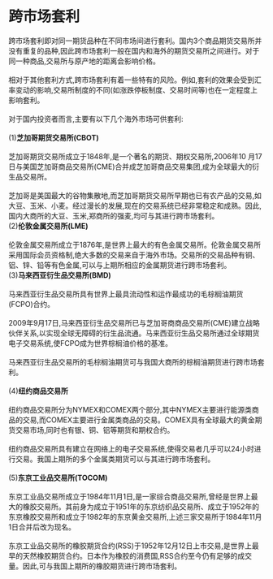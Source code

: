 # 跨市场套利
跨市场套利即对同一期货品种在不同市场间进行套利。国内3个商品期货交易所并没有重复的品种,因此跨市场套利一般在国内和海外的期货交易所之间进行。对于同一种商品,交易所与原产地的距离会影响价格。<br>
<br>
相对于其他套利方式,跨市场套利有着一些特有的风险。例如,套利的效果会受到汇率变动的影响,交易所制度的不同(如涨跌停板制度、交易时间等)也在一定程度上影响套利。<br>
<br>
对于国内投资者而言,主要有以下几个海外市场可供套利:<br>
<br>
(1)__芝加哥期货交易所(CBOT)__<br>
<br>
芝加哥期货交易所成立于1848年,是一个著名的期货、期权交易所,2006年10 月17日与美国芝加哥商品交易所(CME)合并成芝加哥商品交易集团,成为全球最大的衍生品交易所。<br>
<br>
芝加哥是美国最大的谷物集散地,而芝加哥期货交易所早期也已有农产品的交易,如大豆、玉米、小麦。经过漫长的发展,现在的交易系统已经非常稳定和成熟。因此,国内大商所的大豆、玉米,郑商所的强麦,均可与其进行跨市场套利。
<br>
(2)**伦敦金属交易所(LME)**<br>
<br>
伦敦金属交易所成立于1876年,是世界上最大的有色金属交易所。伦敦金属交易所采用国际会员资格制,绝大多数的交易来自于海外市场。交易所的交易品种有铜、铝、锌、铅等有色金属,可以与上期所相应的金属期货进行跨市场套利。
<br>
(3)**马来西亚衍生品交易所(BMD)**<br>
<br>
马来西亚衍生品交易所具有世界上最具流动性和运作最成功的毛棕榈油期货 (FCPO)合约。<br>
<br>
2009年9月17日,马来西亚衍生品交易所已与芝加哥商商品交易所(CME)建立战略伙伴关系,以实现全球无障碍的衍生品流通。马来西亚衍生品交易所通过全球期货电子交易系统,使FCPO成为世界棕榈油价格的基准。<br>
<br>
马来西亚衍生品交易所的毛棕榈油期货可与我国大商所的棕榈油期货进行跨市场套利。<br>
<br>
(4)**纽约商品交易所**<br>
<br>
纽约商品交易所分为NYMEX和COMEX两个部分,其中NYMEX主要进行能源类商品的交易,而COMEX主要进行金属类商品的交易。COMEX具有全球最大的黄金期货交易市场,同时也有银、铜、铝等期货和期权合约。<br>
<br>
纽约商品交易所具有建立在网络上的电子交易系统,使得交易者几乎可以24小时进行交易。我国上期所的多个金属类期货可以与其进行跨市场套利。<br>
<br>
(5)**东京工业品交易所(TOCOM)**<br>
<br>
东京工业品交易所成立于1984年11月1日,是一家综合商品交易所,曾经是世界上最大的橡胶交易所。其前身为成立于1951年的东京纺织品交易所、成立于1952年的东京橡胶交易所和成立于1982年的东京黄金交易所,上述三家交易所于1984年11月1日合并后改为现名。<br>
<br>
东京工业品交易所的橡胶期货合约(RSS)于1952年12月12日上市交易,是世界上最早的天然橡胶期货合约。日本作为橡胶的消费国,RSS合约至今仍有足够的成交量。因此,可与我国上期所的橡胶期货进行跨市场套利。<br>
